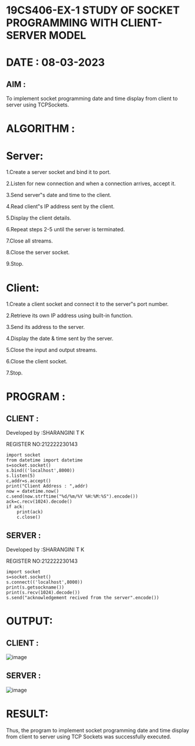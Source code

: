 # 19CS406-EX-1 STUDY OF SOCKET PROGRAMMING WITH CLIENT-SERVER MODEL

# DATE : 08-03-2023

## AIM :
To implement socket programming date and time display from client to server using TCPSockets.


# ALGORITHM :


# Server:
1.Create a server socket and bind it to port.

2.Listen for new connection and when a connection arrives, accept it. 

3.Send server‟s date and time to the client.

4.Read client‟s IP address sent by the client.

5.Display the client details.

6.Repeat steps 2-5 until the server is terminated.

7.Close all streams.

8.Close the server socket.

9.Stop.

# Client:

1.Create a client socket and connect it to the server‟s port number.

2.Retrieve its own IP address using built-in function.

3.Send its address to the server.

4.Display the date & time sent by the server.

5.Close the input and output streams.

6.Close the client socket.

7.Stop.


# PROGRAM :

## CLIENT :

Developed by :SHARANGINI T K

REGISTER NO:212222230143
```
import socket
from datetime import datetime
s=socket.socket()
s.bind(('localhost',8000))
s.listen(5)
c,addr=s.accept()
print("Client Address : ",addr)
now = datetime.now()
c.send(now.strftime("%d/%m/%Y %H:%M:%S").encode())
ack=c.recv(1024).decode()
if ack:
    print(ack)
    c.close()
```
## SERVER :

Developed by :SHARANGINI T K

REGISTER NO:212222230143
```
import socket
s=socket.socket()
s.connect(('localhost',8000))
print(s.getsockname())
print(s.recv(1024).decode())
s.send("acknowledgement recived from the server".encode())
```

# OUTPUT:

## CLIENT :

![image](https://github.com/shara56/19CS406-EX-1/assets/113497104/aacf1eaf-8327-4d51-928f-89c13ca7e4fc)

## SERVER :

![image](https://github.com/shara56/19CS406-EX-1/assets/113497104/6ed6302c-0df3-43a9-a65d-8315eb1d49c7)


# RESULT:

Thus, the program to implement socket programming date and time display from client to server using TCP Sockets was successfully executed.
